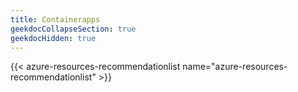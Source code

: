 ```yaml
---
title: Containerapps
geekdocCollapseSection: true
geekdocHidden: true
---
```


{{< azure-resources-recommendationlist name="azure-resources-recommendationlist" >}}

